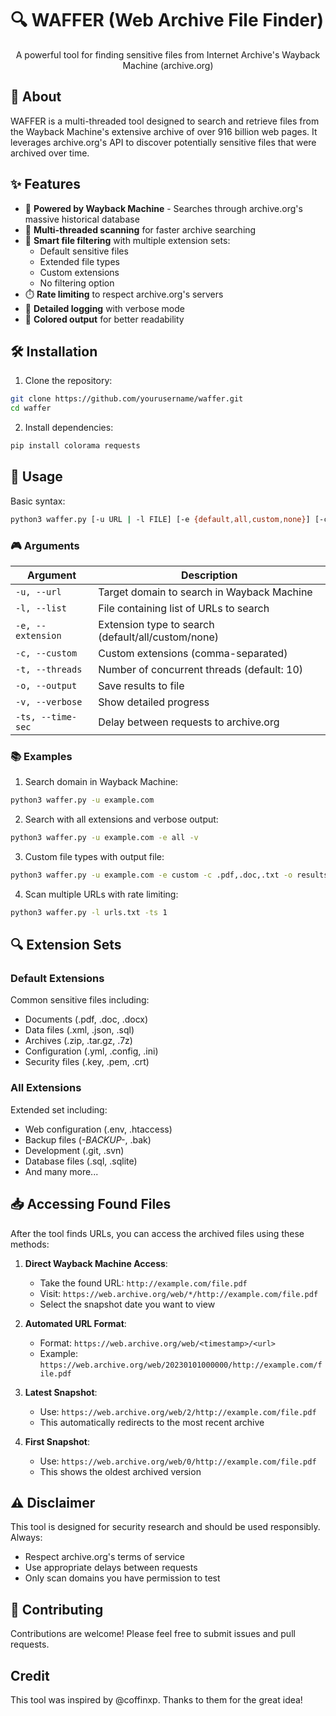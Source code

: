 # 🔍 WAFFER (Web Archive File Finder)

<p align="center">
  A powerful tool for finding sensitive files from Internet Archive's Wayback Machine (archive.org)
</p>

## 🌟 About
WAFFER is a multi-threaded tool designed to search and retrieve files from the Wayback Machine's extensive archive of over 916 billion web pages. It leverages archive.org's API to discover potentially sensitive files that were archived over time.

## ✨ Features

- 🚀 **Powered by Wayback Machine** - Searches through archive.org's massive historical database
- 🔄 **Multi-threaded scanning** for faster archive searching
- 🎯 **Smart file filtering** with multiple extension sets:
  - Default sensitive files
  - Extended file types
  - Custom extensions
  - No filtering option
- ⏱️ **Rate limiting** to respect archive.org's servers
- 📝 **Detailed logging** with verbose mode
- 🎨 **Colored output** for better readability

## 🛠️ Installation

1. Clone the repository:
```bash
git clone https://github.com/yourusername/waffer.git
cd waffer
```

2. Install dependencies:
```bash
pip install colorama requests
```

## 📖 Usage

Basic syntax:
```bash
python3 waffer.py [-u URL | -l FILE] [-e {default,all,custom,none}] [-c EXTENSIONS] [-t THREADS] [-o OUTPUT] [-v] [-ts DELAY]
```

### 🎮 Arguments

| Argument | Description |
|----------|-------------|
| `-u, --url` | Target domain to search in Wayback Machine |
| `-l, --list` | File containing list of URLs to search |
| `-e, --extension` | Extension type to search (default/all/custom/none) |
| `-c, --custom` | Custom extensions (comma-separated) |
| `-t, --threads` | Number of concurrent threads (default: 10) |
| `-o, --output` | Save results to file |
| `-v, --verbose` | Show detailed progress |
| `-ts, --time-sec` | Delay between requests to archive.org |

### 📚 Examples

1. Search domain in Wayback Machine:
```bash
python3 waffer.py -u example.com
```

2. Search with all extensions and verbose output:
```bash
python3 waffer.py -u example.com -e all -v
```

3. Custom file types with output file:
```bash
python3 waffer.py -u example.com -e custom -c .pdf,.doc,.txt -o results.txt
```

4. Scan multiple URLs with rate limiting:
```bash
python3 waffer.py -l urls.txt -ts 1
```

## 🔍 Extension Sets

### Default Extensions
Common sensitive files including:
- Documents (.pdf, .doc, .docx)
- Data files (.xml, .json, .sql)
- Archives (.zip, .tar.gz, .7z)
- Configuration (.yml, .config, .ini)
- Security files (.key, .pem, .crt)

### All Extensions
Extended set including:
- Web configuration (.env, .htaccess)
- Backup files (*-BACKUP-*, .bak)
- Development (.git, .svn)
- Database files (.sql, .sqlite)
- And many more...

## 📥 Accessing Found Files

After the tool finds URLs, you can access the archived files using these methods:

1. **Direct Wayback Machine Access**:
   - Take the found URL: `http://example.com/file.pdf`
   - Visit: `https://web.archive.org/web/*/http://example.com/file.pdf`
   - Select the snapshot date you want to view

2. **Automated URL Format**:
   - Format: `https://web.archive.org/web/<timestamp>/<url>`
   - Example: `https://web.archive.org/web/20230101000000/http://example.com/file.pdf`

3. **Latest Snapshot**:
   - Use: `https://web.archive.org/web/2/http://example.com/file.pdf`
   - This automatically redirects to the most recent archive

4. **First Snapshot**:
   - Use: `https://web.archive.org/web/0/http://example.com/file.pdf`
   - This shows the oldest archived version

## ⚠️ Disclaimer

This tool is designed for security research and should be used responsibly. Always:
- Respect archive.org's terms of service
- Use appropriate delays between requests
- Only scan domains you have permission to test

## 🤝 Contributing

Contributions are welcome! Please feel free to submit issues and pull requests.


## Credit
This tool was inspired by @coffinxp. Thanks to them for the great idea!
